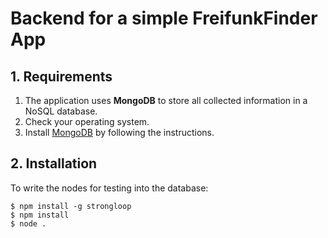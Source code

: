 # Backend for a simple FreifunkFinder App

## 1. Requirements

1. The application uses **MongoDB** to store all collected information in a NoSQL database.
  1. Check your operating system.
  2. Install [MongoDB](https://docs.mongodb.org/manual/installation/) by following the instructions.

## 2. Installation

To write the nodes for testing into the database:
```
$ npm install -g strongloop
$ npm install
$ node .
```

